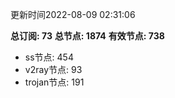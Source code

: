 更新时间2022-08-09 02:31:06

**总订阅: 73**
**总节点: 1874**
**有效节点: 738**
- ss节点: 454
- v2ray节点: 93
- trojan节点: 191
